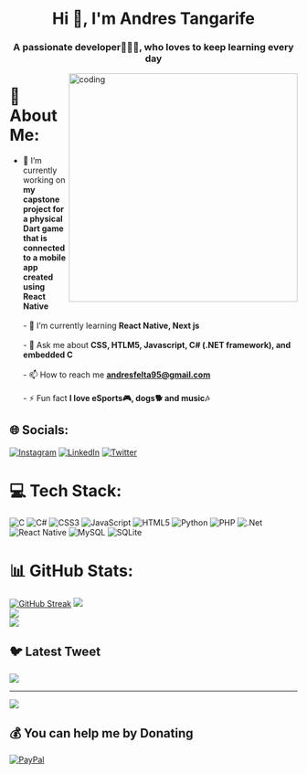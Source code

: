 <h1 align="center">Hi 👋, I'm Andres Tangarife</h1>
<h3 align="center">A passionate developer🧑🏽‍💻, who loves to keep learning every day</h3>
<img align="right" alt="coding" width="400" src="https://www.vkreate.in/storage/services_image/2019-10-02-17-55-54-5d94e4aa809b3-web-development.gif">

# 💫 About Me:
- 🔭 I’m currently working on **my capstone project for a physical Dart game that is connected to a mobile app created using React Native**<br><br>- 🌱 I’m currently learning **React Native, Next js**<br><br>- 💬 Ask me about **CSS, HTLM5, Javascript, C# (.NET framework), and embedded C**<br><br>- 📫 How to reach me **andresfelta95@gmail.com**<br><br>- ⚡ Fun fact **I love eSports🎮, dogs🐕 and music🎶**


## 🌐 Socials:
[![Instagram](https://img.shields.io/badge/Instagram-%23E4405F.svg?logo=Instagram&logoColor=white)](https://instagram.com/@andresfelta95) [![LinkedIn](https://img.shields.io/badge/LinkedIn-%230077B5.svg?logo=linkedin&logoColor=white)](https://www.linkedin.com/in/andres-tangarife-267737126/) [![Twitter](https://img.shields.io/badge/Twitter-%231DA1F2.svg?logo=Twitter&logoColor=white)](https://twitter.com/@andresfelta) 

# 💻 Tech Stack:
![C](https://img.shields.io/badge/c-%2300599C.svg?style=plastic&logo=c&logoColor=white) ![C#](https://img.shields.io/badge/c%23-%23239120.svg?style=plastic&logo=c-sharp&logoColor=white) ![CSS3](https://img.shields.io/badge/css3-%231572B6.svg?style=plastic&logo=css3&logoColor=white) ![JavaScript](https://img.shields.io/badge/javascript-%23323330.svg?style=plastic&logo=javascript&logoColor=%23F7DF1E) ![HTML5](https://img.shields.io/badge/html5-%23E34F26.svg?style=plastic&logo=html5&logoColor=white) ![Python](https://img.shields.io/badge/python-3670A0?style=plastic&logo=python&logoColor=ffdd54) ![PHP](https://img.shields.io/badge/php-%23777BB4.svg?style=plastic&logo=php&logoColor=white) ![.Net](https://img.shields.io/badge/.NET-5C2D91?style=plastic&logo=.net&logoColor=white) ![React Native](https://img.shields.io/badge/react_native-%2320232a.svg?style=plastic&logo=react&logoColor=%2361DAFB) ![MySQL](https://img.shields.io/badge/mysql-%2300f.svg?style=plastic&logo=mysql&logoColor=white) ![SQLite](https://img.shields.io/badge/sqlite-%2307405e.svg?style=plastic&logo=sqlite&logoColor=white)
# 📊 GitHub Stats:
[![GitHub Streak](https://streak-stats.demolab.com/?user=andresfelta95)](https://git.io/streak-stats)
![](https://github-readme-stats.vercel.app/api?username=andresfelta95&theme=blueberry&hide_border=false&include_all_commits=true&count_private=true)<br/>
![](https://github-readme-streak-stats.herokuapp.com/?user=andresfelta95&theme=blueberry&hide_border=false)<br/>
![](https://github-readme-stats.vercel.app/api/top-langs/?username=andresfelta95&theme=blueberry&hide_border=false&include_all_commits=true&count_private=true&layout=compact)

## 🐦 Latest Tweet
[![](https://gtce.itsvg.in/api?username=@andresfelta)](https://github.com/VishwaGauravIn/github-twitter-card-embed)

---
[![](https://visitcount.itsvg.in/api?id=andresfelta95&icon=0&color=0)](https://visitcount.itsvg.in)

  ## 💰 You can help me by Donating
  [![PayPal](https://img.shields.io/badge/PayPal-00457C?style=for-the-badge&logo=paypal&logoColor=white)](https://paypal.me/paypal.me/andresfelta95) 

  
<!-- Proudly created with GPRM ( https://gprm.itsvg.in ) -->
